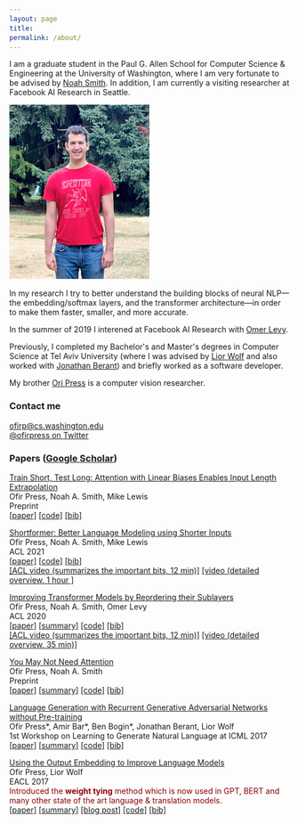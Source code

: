 ```yaml
---
layout: page
title: 
permalink: /about/
---
```


I am a graduate student in the Paul G. Allen School for Computer Science & Engineering at the University of Washington, where I am very fortunate to be advised by [Noah Smith](https://homes.cs.washington.edu/~nasmith/). 
In addition, I am currently a visiting researcher at Facebook AI Research in Seattle. 

<div class="imgcap">
<img src="/images/me.jpg" style="width: 50%; height: 50%">
</div>

In my research I try to better understand the building blocks of neural NLP—the embedding/softmax layers, and the transformer architecture—in order to make them faster, smaller, and more accurate. 

In the summer of 2019 I interened at Facebook AI Research with [Omer Levy](https://levyomer.wordpress.com/). 

Previously, I completed my Bachelor's and Master's degrees in Computer Science at Tel Aviv University (where I was advised by [Lior Wolf](http://www.cs.tau.ac.il/~wolf/) and also worked with [Jonathan Berant](http://www.cs.tau.ac.il/~joberant/)) and briefly worked as a software developer. 

My brother [Ori Press](https://oripress.com/) is a computer vision researcher. 

### Contact me

[ofirp@cs.washington.edu](mailto:ofirp@cs.washington.edu)
<br>
[@ofirpress on Twitter](https://twitter.com/OfirPress)

### Papers ([Google Scholar](https://scholar.google.com/citations?user=LeHa8psAAAAJ))

[Train Short, Test Long: Attention with Linear Biases Enables Input Length Extrapolation](https://ofir.io/train_short_test_long.pdf) <br>
Ofir Press, Noah A. Smith, Mike Lewis <br>
Preprint <br>
[[paper]](https://ofir.io/train_short_test_long.pdf) [[code]](https://github.com/ofirpress/attention_with_linear_biases) [[bib]](https://github.com/ofirpress/attention_with_linear_biases/blob/master/README.md#citation) <br>

[Shortformer: Better Language Modeling using Shorter Inputs](https://arxiv.org/abs/2012.15832) <br>
Ofir Press, Noah A. Smith, Mike Lewis <br>
ACL 2021 <br>
[[paper]](https://aclanthology.org/2021.acl-long.427.pdf) [[code]](https://github.com/ofirpress/shortformer) [[bib]](https://aclanthology.org/2021.acl-long.427.bib) <br> 
[[ACL video (summarizes the important bits, 12 min)]](https://screencast-o-matic.com/watch/cr1ZexV1tlA) 
[[video (detailed overview, 1 hour ]](https://www.youtube.com/watch?v=j9gl4txW4xo)<br>

[Improving Transformer Models by Reordering their Sublayers](https://www.aclweb.org/anthology/2020.acl-main.270/) <br>
Ofir Press, Noah A. Smith, Omer Levy <br>
ACL 2020 <br>
[[paper]](https://www.aclweb.org/anthology/2020.acl-main.270.pdf) [[summary]](https://ofir.io/Improving-Transformer-Models-by-Reordering-their-Sublayers/) [[code]](https://github.com/ofirpress/sandwich_transformer)  [[bib]](https://www.aclweb.org/anthology/2020.acl-main.270.bib) <br>
[[ACL video (summarizes the important bits, 12 min)]](https://slideslive.com/38928925/improving-transformer-models-by-reordering-their-sublayers) [[video (detailed overview, 35 min)]](https://www.youtube.com/watch?v=rFuuGEj3AhU)  <br>


[You May Not Need Attention](https://arxiv.org/abs/1810.13409)  <br>
Ofir Press, Noah A. Smith  <br>
Preprint <br>
[[paper]](https://arxiv.org/abs/1810.13409) [[summary]](https://www.shortscience.org/paper?bibtexKey=journals/corr/1810.13409&a=ofirpress)  [[code]](https://github.com/ofirpress/YouMayNotNeedAttention)  [[bib]](https://github.com/ofirpress/YouMayNotNeedAttention#reference)  <br> 


[Language Generation with Recurrent Generative Adversarial Networks without Pre-training](https://arxiv.org/abs/1706.01399)  <br>
Ofir Press\*, Amir Bar\*, Ben Bogin\*, Jonathan Berant, Lior Wolf  <br>
1st Workshop on Learning to Generate Natural Language at ICML 2017 <br>
[[paper]](https://arxiv.org/abs/1706.01399) [[summary]](https://www.shortscience.org/paper?bibtexKey=journals/corr/PressBBBW17&a=ofirpress) [[code]](https://github.com/amirbar/rnn.wgan)  [[bib]](https://github.com/amirbar/rnn.wgan#reference) <br> 


[Using the Output Embedding to Improve Language Models](https://www.aclweb.org/anthology/E17-2025) <br>
Ofir Press, Lior Wolf <br>
EACL 2017 <br>
<span style="color:DarkRed">Introduced the **weight tying** method which is now used in GPT, BERT and many other state of the art language & translation models.</span> <br>
[[paper]](https://www.aclweb.org/anthology/E17-2025.pdf) [[summary]](https://www.shortscience.org/paper?bibtexKey=10.18653/v1/e17-2025&a=ofirpress) [[blog post]](https://ofir.io/Neural-Language-Modeling-From-Scratch/#weight-tying)  [[code]](https://github.com/ofirpress/UsingTheOutputEmbedding)  [[bib]](https://www.aclweb.org/anthology/E17-2025.bib) <br> 

<!--
#### Technical Reports

[Partially Shuffling the Training Data to Improve Language Models](https://arxiv.org/abs/1903.04167) <br>
Ofir Press <br>
[[Report]](https://arxiv.org/abs/1903.04167) [[code]](https://github.com/ofirpress/PartialShuffle) [[bib]](https://github.com/ofirpress/PartialShuffle#reference) <br>
-->

<!-- ### Service
Reviewer: 
NAACL: 2019 (secondary reviewer), 2021
EMNLP: 2019 (secondary reviewer), 2021
ACL: 2020 (secondary reviewer), 2021
EACL: 2021
NeurIPS: 2021 (emergency reviewer)
Workshops: NeuralGen 2019, SustaiNLP 2020

-->
<!--
### ofir.io
As of January 2021, this site has been accessed by more than 60,000 people from 169 countries.
-->


